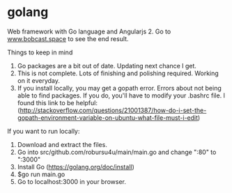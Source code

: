 # golang

Web framework with Go language and Angularjs 2. Go to www.bobcast.space to see the end result.

Things to keep in mind

1. Go packages are a bit out of date. Updating next chance I get.
2. This is not complete. Lots of finishing and polishing required. Working on it everyday.
3. If you install locally, you may get a gopath error. Errors about not being able to find
packages. If you do, you'll have to modify your .bashrc file. I found this link to be helpful:
(http://stackoverflow.com/questions/21001387/how-do-i-set-the-gopath-environment-variable-on-ubuntu-what-file-must-i-edit)


If you want to run locally: 

1. Download and extract the files. 
2. Go into src/github.com/robursu4u/main/main.go and change ":80" to ":3000"
3. Install Go (https://golang.org/doc/install)
4. $go run main.go 
5. Go to localhost:3000 in your browser.



